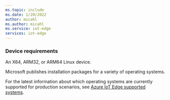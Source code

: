 ```yaml
---
ms.topic: include
ms.date: 1/20/2022
author: micahl
ms.author: micahl
ms.service: iot-edge
services: iot-edge
---
```


### Device requirements

An X64, ARM32, or ARM64 Linux device.

Microsoft publishes installation packages for a variety of operating systems.

For the latest information about which operating systems are currently supported for production scenarios, see [Azure IoT Edge supported systems](/articles/iot-edge/support.md#operating-systems).
